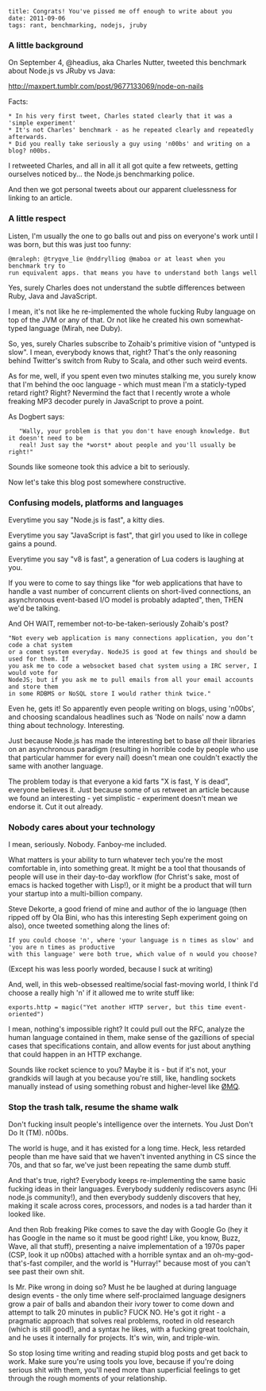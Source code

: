     title: Congrats! You've pissed me off enough to write about you
    date: 2011-09-06
    tags: rant, benchmarking, nodejs, jruby

### A little background

On September 4, @headius, aka Charles Nutter, tweeted this benchmark about Node.js vs JRuby vs Java:

http://maxpert.tumblr.com/post/9677133069/node-on-nails

Facts:

    * In his very first tweet, Charles stated clearly that it was a 'simple experiment' 
    * It's not Charles' benchmark - as he repeated clearly and repeatedly afterwards.
    * Did you really take seriously a guy using 'n00bs' and writing on a blog? n00bs.

I retweeted Charles, and all in all it all got quite a few retweets, getting ourselves
noticed by... the Node.js benchmarking police.

And then we got personal tweets about our apparent cluelessness for linking to an article.

### A little respect

Listen, I'm usually the one to go balls out and piss on everyone's work until I was born,
but this was just too funny:

	@mraleph: @trygve_lie @nddrylliog @maboa or at least when you benchmark try to
	run equivalent apps. that means you have to understand both langs well

Yes, surely Charles does not understand the subtle differences between Ruby, Java and JavaScript.

I mean, it's not like he re-implemented the whole fucking Ruby language on top of the JVM or any
of that. Or not like he created his own somewhat-typed language (Mirah, nee Duby).

So, yes, surely Charles subscribe to Zohaib's primitive vision of "untyped is slow". I mean,
everybody knows that, right? That's the only reasoning behind Twitter's switch from Ruby to Scala,
and other such weird events.

As for me, well, if you spent even two minutes stalking me, you surely know that I'm behind the
ooc language - which must mean I'm a staticly-typed retard right? Right? Nevermind the fact that
I recently wrote a whole freaking MP3 decoder purely in JavaScript to prove a point.

As Dogbert says:

       "Wally, your problem is that you don't have enough knowledge. But it doesn't need to be
       real! Just say the *worst* about people and you'll usually be right!"

Sounds like someone took this advice a bit to seriously.

Now let's take this blog post somewhere constructive.

### Confusing models, platforms and languages

Everytime you say "Node.js is fast", a kitty dies.

Everytime you say "JavaScript is fast", that girl you used to like in college gains a pound.

Everytime you say "v8 is fast", a generation of Lua coders is laughing at you.

If you were to come to say things like "for web applications that have to handle a vast number
of concurrent clients on short-lived connections, an asynchronous event-based I/O model is probably
adapted", then, THEN we'd be talking.

And OH WAIT, remember not-to-be-taken-seriously Zohaib's post?

	"Not every web application is many connections application, you don’t code a chat system
	or a comet system everyday. NodeJS is good at few things and should be used for them. If
	you ask me to code a websocket based chat system using a IRC server, I would vote for
	NodeJS; but if you ask me to pull emails from all your email accounts and store them
	in some RDBMS or NoSQL store I would rather think twice."

Even he, gets it! So apparently even people writing on blogs, using 'n00bs', and choosing scandalous
headlines such as 'Node on nails' now a damn thing about technology. Interesting.

Just because Node.js has made the interesting bet to base *all* their libraries on an asynchronous paradigm
(resulting in horrible code by people who use that particular hammer for every nail) doesn't mean one couldn't
exactly the same with another language.

The problem today is that everyone a kid farts "X is fast, Y is dead", everyone believes it. Just because
some of us retweet an article because we found an interesting - yet simplistic - experiment doesn't mean
we endorse it. Cut it out already.

### Nobody cares about your technology

I mean, seriously. Nobody. Fanboy-me included.

What matters is your ability to turn whatever tech you're the most comfortable in, into something great.
It might be a tool that thousands of people will use in their day-to-day workflow (for Christ's sake,
most of emacs is hacked together with Lisp!), or it might be a product that will turn your startup into
a multi-billion company.

Steve Dekorte, a good friend of mine and author of the io language (then ripped off by Ola Bini, who has
this interesting Seph experiment going on also), once tweeted something along the lines of:

	If you could choose 'n', where 'your language is n times as slow' and 'you are n times as productive
	with this language' were both true, which value of n would you choose?

(Except his was less poorly worded, because I suck at writing)

And, well, in this web-obsessed realtime/social fast-moving world, I think I'd choose a really high 'n' if
it allowed me to write stuff like:

	exports.http = magic("Yet another HTTP server, but this time event-oriented")

I mean, nothing's impossible right? It could pull out the RFC, analyze the human language contained in them,
make sense of the gazillions of special cases that specifications contain, and allow events for just about
anything that could happen in an HTTP exchange.

Sounds like rocket science to you? Maybe it is - but if it's not, your grandkids will laugh at you because
you're still, like, handling sockets manually instead of using something robust and higher-level like 
[ØMQ](http://www.zeromq.org/).

### Stop the trash talk, resume the shame walk

Don't fucking insult people's intelligence over the internets. You Just Don't Do It (TM). n00bs.

The world is huge, and it has existed for a long time. Heck, less retarded people than me have said that we
haven't invented anything in CS since the 70s, and that so far, we've just been repeating the same dumb stuff.

And that's true, right? Everybody keeps re-implementing the same basic fucking ideas in their languages.
Everybody suddenly rediscovers async (Hi node.js community!), and then everybody suddenly discovers that hey,
making it scale across cores, processors, and nodes is a tad harder than it looked like.

And then Rob freaking Pike comes to save the day with Google Go (hey it has Google in the name so it must be
good right! Like, you know, Buzz, Wave, all that stuff), presenting a naive implementation of a 1970s paper
(CSP, look it up n00bs) attached with a horrible syntax and an oh-my-god-that's-fast compiler, and the world
is "Hurray!" because most of you can't see past their own shit.

Is Mr. Pike wrong in doing so? Must he be laughed at during language design events - the only time where self-proclaimed
language designers grow a pair of balls and abandon their ivory tower to come down and attempt to talk 20 minutes in public?
FUCK NO. He's got it right - a pragmatic approach that solves real problems, rooted in old research (which is
still good!), and a syntax he likes, with a fucking great toolchain, and he uses it internally for projects.
It's win, win, and triple-win.

So stop losing time writing and reading stupid blog posts and get back to work. Make sure you're using tools
you love, because if you're doing serious shit with them, you'll need more than superficial feelings to get
through the rough moments of your relationship.
